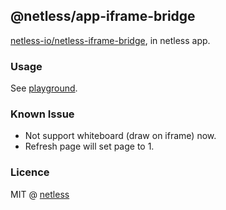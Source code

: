 ## @netless/app-iframe-bridge

[netless-io/netless-iframe-bridge](https://github.com/netless-io/netless-iframe-bridge), in netless app.

### Usage

See [playground](https://github.com/netless-io/netless-app/tree/master/packages/playground).

### Known Issue

- Not support whiteboard (draw on iframe) now.
- Refresh page will set page to 1.

### Licence

MIT @ [netless](https://github.com/netless-io)
